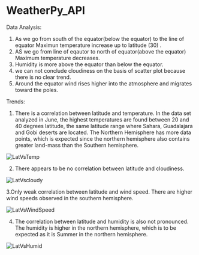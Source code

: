 # WeatherPy_API
Data Analysis:

1. As we go from south of the equator(below the equator) to the line of equator Maximun temperature increase up to latitude (30) .
2. AS we go from line of eqautor to north of equator(above the equator) Maximum temperature decreases.
3. Humidity is more above the equator than below the equator.
4. we can not conclude  cloudiness on the basis of scatter plot because there is no clear trend.
5. Around the equator wind rises higher into the atmosphere and migrates toward the poles.

Trends:
1. There is a correlation between latitude and temperature. In the data set analyzed in June, the highest temperatures are found between 20 and 40 degrees latitude, the same latitude range where Sahara, Guadalajara and Gobi deserts are located. The Northern Hemisphere has more data points, which is expected since the northern hemisphere also contains greater land-mass than the Southern hemisphere.

![LatVsTemp](https://user-images.githubusercontent.com/50187921/69096506-300ff100-0a1a-11ea-982a-726d05313f58.png)

2. There appears to be no correlation between latitude and cloudiness.

![LatVscloudy](https://user-images.githubusercontent.com/50187921/69096685-841ad580-0a1a-11ea-9441-24eb33736edf.png)

3.Only weak correlation between latitude and wind speed. There are higher wind speeds observed in the southern hemisphere.

![LatVsWindSpeed](https://user-images.githubusercontent.com/50187921/69096770-ae6c9300-0a1a-11ea-90d9-e6e49c5da6de.png)

4. The correlation between latitude and humidity is also not pronounced. The humidity is higher in the northern hemisphere, which is to be expected as it is Summer in the northern hemisphere.

![LatVsHumid](https://user-images.githubusercontent.com/50187921/69097114-7b76cf00-0a1b-11ea-86bc-6ed2c4a1110e.png)




